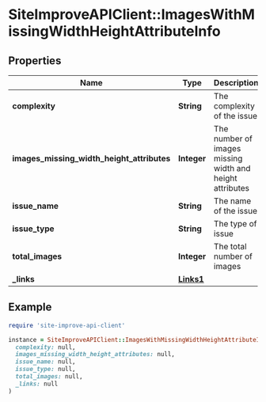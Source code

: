 # SiteImproveAPIClient::ImagesWithMissingWidthHeightAttributeInfo

## Properties

| Name | Type | Description | Notes |
| ---- | ---- | ----------- | ----- |
| **complexity** | **String** | The complexity of the issue | [default to &#39;none&#39;] |
| **images_missing_width_height_attributes** | **Integer** | The number of images missing width and height attributes |  |
| **issue_name** | **String** | The name of the issue | [optional] |
| **issue_type** | **String** | The type of issue | [default to &#39;unknown&#39;] |
| **total_images** | **Integer** | The total number of images |  |
| **_links** | [**Links1**](Links1.md) |  | [optional] |

## Example

```ruby
require 'site-improve-api-client'

instance = SiteImproveAPIClient::ImagesWithMissingWidthHeightAttributeInfo.new(
  complexity: null,
  images_missing_width_height_attributes: null,
  issue_name: null,
  issue_type: null,
  total_images: null,
  _links: null
)
```

